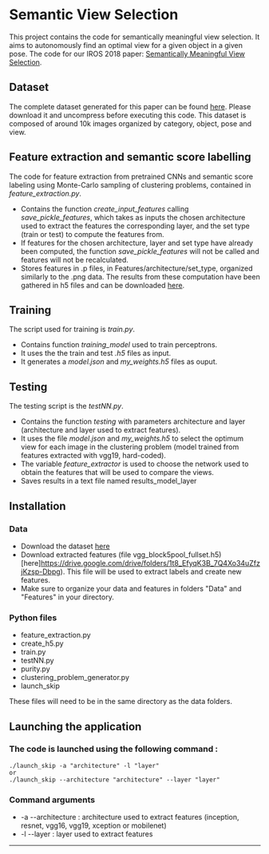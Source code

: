 # Semantic View Selection
This project contains the code for semantically meaningful view selection. It aims to autonomously find an optimal view for a given object in a given pose.
The code for our IROS 2018 paper: [Semantically Meaningful View Selection](https://arxiv.org/abs/1807.10303).

## Dataset
The complete dataset generated for this paper can be found [here](https://github.com/jorisguerin/SemanticViewSelection_dataset). Please download it and uncompress before executing this code.
This dataset is composed of around 10k images organized by category, object, pose and view.

## Feature extraction and semantic score labelling
The code for feature extraction from pretrained CNNs  and semantic score labeling using Monte-Carlo sampling of clustering problems, contained in *feature_extraction.py*.
* Contains the function *create_input_features* calling *save_pickle_features*, which takes as inputs the chosen architecture used to extract the features the corresponding layer, and the set type (train or test) to compute the features from.
* If features for the chosen architecture, layer and set type have already been computed, the function *save_pickle_features* will not be called and features will not be recalculated.
* Stores features in .p files, in Features/architecture/set_type, organized similarly to the .png data.
The results from these computation have been gathered in h5 files and can be downloaded [here](https://drive.google.com/drive/folders/1qQCI0ITyAUqYdkio2VnpiHKx2idZwlwH?usp=sharing).

## Training
The script used for training is *train.py*.
* Contains function *training_model* used to train perceptrons.
* It uses the the train and test *.h5* files as input.
* It generates a *model.json* and *my_weights.h5* files as ouput.

## Testing
The testing script is the *testNN.py*.
* Contains the function *testing* with parameters architecture and layer (architecture and layer used to extract features).
* It uses the file *model.json* and *my_weights.h5* to select the optimum view for each image in the clustering problem (model trained from features extracted with vgg19, hard-coded). 
* The variable *feature_extractor* is used to choose the network used to obtain the features that will be used to compare the views.
* Saves results in a text file named results_model_layer

## Installation
### Data 
* Download the dataset [here](https://github.com/jorisguerin/SemanticViewSelection_dataset)
* Download extracted features (file vgg_block5pool_fullset.h5) [here]https://drive.google.com/drive/folders/1t8_EfyqK3B_7Q4Xo34uZfzjKzsp-Dbpg).
This file will be used to extract labels and create new features.
* Make sure to organize your data and features in folders "Data" and "Features" in your directory. 
### Python files
* feature_extraction.py
* create_h5.py
* train.py
* testNN.py
* purity.py
* clustering_problem_generator.py
* launch_skip 

These files will need to be in the same directory as the data folders.

## Launching the application
### The code is launched using the following command : 
```
./launch_skip -a "architecture" -l "layer"
or 
./launch_skip --architecture "architecture" --layer "layer"
``` 
### Command arguments
* -a --architecture : architecture used to extract features (inception, resnet, vgg16, vgg19, xception or mobilenet)
* -l --layer : layer used to extract features
***